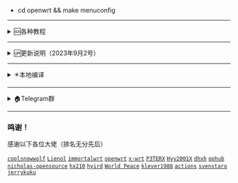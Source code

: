 - cd openwrt && make menuconfig


---

<details>
<summary>🆘各种教程</summary>
<br>
<br />
<br>

《[github actions编译教程](https://github.com/danshui-git/shuoming#%E7%BC%96%E8%AF%91%E6%95%99%E7%A8%8B)》

《[Amlogic、Rockchip系列固件打包设置教程](https://github.com/danshui-git/shuoming/blob/master/Amlogic.md)》

《[在线更新固件插件说明](https://github.com/danshui-git/shuoming/blob/master/%E5%AE%9A%E6%97%B6%E6%9B%B4%E6%96%B0%E6%8F%92%E4%BB%B6.md)》

<br />
</details>

---

<details>
<summary>🆙更新说明（2023年9月2号）</summary>

<br>

  2023年9月2号

 增加<释放Ubuntu磁盘空间>解决最近因为服务器空间不足而编译失败的问题
 
 ---
 
  2023年6月16号
 
 修复个别源码不能编译N1固件的问题
 
 有些源码的【armvirt】文件夹已经改成了【armsr】，机型文件也跟着改变的，查看源码文件夹在对应源码分支的[target/linux]里面查看，要么有【armvirt】，要么就是【armsr】
 
 以前的机型文件一般为：
 ````
CONFIG_TARGET_armvirt=y
CONFIG_TARGET_armvirt_64=y
CONFIG_TARGET_armvirt_64_Default=y
 ````
 
 现在的机型文件有些改为：
 ````
CONFIG_TARGET_armvirt=y
CONFIG_TARGET_armvirt_64=y
CONFIG_TARGET_armvirt_64_DEVICE_generic=y
 ````
 
 如果源码文件为【armsr】的，机型文件一般为：
 ````
CONFIG_TARGET_armsr=y
CONFIG_TARGET_armsr_armv8=y
CONFIG_TARGET_armsr_armv8_DEVICE_generic=y
 ````
 
 以上机型文件仅供参考，自己在对应源码SSH连接多看吧
 ---
 
 2023年6月11号
 
 1、修改了清理Actions空间操作记录的时间设置方式，以前是按天来计算的，现在是按分钟计算
 
 2、修改了清理发布固件的操作方式，还是按保留个数计算，默认会自动保留【在线更新的云端】和【Amlogic/Rockchip系列打包的rootfs.tar.gz格式固件】，不被清理的，要清理就手动删除一下（6月11号11点，发现BUG，此清理方式，获取数据的时候，只能获取到前面的30个，如果你仓库的发布超过30个，就不能获取到后面的了，再加上如果你保留的个数超过30个的话，那就一直不会清理任何发布，建议超过30个的，现在保留特定需要的，其他都清理完了，然后在以后的使用当中别让发布个数超过30个就能正常使用了）
 
 4、因为要搭配清理发布操作使用，在线更新的云端名称有改变，重新编译的才能使用，以前编译的检测不到了
 
 5、增加了自动删除，因筛选CPU转换服务器而停止的工作流程
 
 ---

 2023年6月3号
 
 1、每次编译都自动检测一次上游仓库版本，上游有更新的话自动同步上游，同步分小版本和大版本，小版本不会改变您现有机型文件夹，不会改变【diy、files、patches、seed】等文件夹，大版本是直接把上游仓库整个覆盖您现的仓库，不管大小版本更新都会保留备份的，在根目录会多一个【backups】文件夹，里面就是您没更新之前的仓库所有文件，不想要此文件夹的时候直接删除就可以了
 
 2、运行至【检测文件和对比上游版本】此步骤出错，就展开看看是不是同步了上游仓库，还是您仓库缺少了什么文件而停止了
 
 3、diy-part.sh有修改，以前的个别控制都有改过，别拿以前的直接覆盖使用，重新设置一次吧
 
 4、取消了不使用我仓库插件包的选择了，现在必定使用我仓库的插件包，因为我这个仓库是带本地编译的，有这个选择在，要多写很多东西，烦，直接取消
 
 5、现在github删除文件夹都可以直接删除了，所以我以前的删除文件夹操作也取消了，只保留了建立机型文件夹的操作
 
 6、我仓库能编译的源码，对方上游增加或者删除分支，您都可以根据上游自己改变分支号的，比如天灵的源码最近增加了【openwrt-23.05】，您仓库没有的，您可以自己添加上就可以了，或者对方上游删除了什么分支，你编译的时候，拉取源码就会出错，你对应的自己删除该分支号就行了，理论是可以支持所有分支，但是也要该分支可以正常编译才可以的，比如说有些分支太久没更新的，基本的依赖都没改过来，肯定不能编译的，还有些源码增加LUCI编译就出错的
 
 7、修复了，以前在diy-part.sh设置修改我收集的插件包里面的插件名称，修改不了的情况，现在应该随便改了，只要您写的名称准确
 
 8、那些上传网盘之类的，因为此功能的作者没更新仓库源码，基本都失效了，懒的折腾了，我仓库都删除了那些功能了，有懂搞的可以去上传功能的仓库修改修改来用
 
 ---
 
2023年5月13号
 
 1、重新整理了所有源码的插件包，因技术有限，gl-ax1800源码增加不了docker，还有个别源码不能编译ssrplus和passwall的NaiveProxy，个别源码的vssr和istore可以编译成功，但是不能用，还有没有其他插件也存在此问题，等你们测试了
 
 2、gl-ax1800源码的固件不能直接进行转换成Xwrt的固件，安装的时候会出错，然后卡死了，如果你用的是gl-ax1800源码编译的固件要注意，想用Xwrt的固件的固件，就先随便把gl-ax1800源码编译的固件安装成其他任意作者的固件再安装Xwrt的固件
 
 3、把所有源码的主题插件都整理了一遍，因为有些主题太老了，支持不了好多现在新的插件，那些新插件名称在主题错位的还没啥，反正还能看到，能设置，很多主题直接是不显示该插件的存在，或者好多主题名字不一样，其实都是大同小异的主题，所以我那些主题干掉了。（18.06LUCI的主题比较好用的有 luci-theme-argon，luci-theme-design，luci-theme-opentopd，luci-theme-kucat，19.07之后的主题基本没几个可以选了，感谢这些主题作者的辛苦付出）
 
 4、不管源码里面有没有luci-theme-argon,我都替换成jerrykuku大佬的luci-theme-argon主题了
 
 5、自定义设置里面的（export Enable_IPV6_function="0"）、（export Enable_IPV4_function="0"）和（export Create_Ipv6_Lan="0"）只能三选一的开启，如果你都同时开启的话，只会选择启用（export Enable_IPV6_function="1"）
 
 6、每次安装固件完毕，就是跑完码后，该运行的运行，该咋滴咋滴，全部搞定后就会进行重启，跑完码后，如果你使用页面后台进入固件是可以的，但是进入后因为相隔几十秒后(全部东西运行完毕大概是20-30秒,东西多的话时间要增加一点点)会进行重启，所以有些人进入后，修改了东西，没保存设置，因为才几十秒，很快就过去了，来不及按保存，然后造成你以为你设置了东西，但是过一会发现又没设置的情况，因为你没按保存，固件就重启了，应该要等重启后再来慢慢设置，如果请大家发现这个问题的时候莫慌

---

2023年4月22号

1、把autobuild仓库合拼到了这里了，以前拉autobuild仓库的应该都不可以用了，请重新拉取这个仓库吧，以前老的build-actions仓库也要重新拉取新的build-actions仓库使用（请不要继续拉取autobuild仓库使用，这个是我个人使用仓库）
 
2、编译教程全修改一遍了，看教程还不能启动编译的话，我只能说多看几次吧

3、增加了编译源码的选择，同作者源码的源码分支之间可以自由切换编译（每个作者源码的可支持选择什么分支，在settings.ini文件有写明）

4、晶晨系列固件不限制一个源码，理论上可以编译出rootfs.tar.gz包的，应该都可以打包使用，比较常用的有（天灵的openwrt-21.02分支、大雕的master分支、官方的master分支），固件编译跟打包分2次进行，这样免除了打包空间不足，或者编译+打包时间不足的问题，已经编译出了的rootfs.tar.gz可以使用手动启动打包程序，进行多次打包操作。（更新了amlogic和rockchip固件打包设置教程）
 
5、luci-app-oscam插件，云编译，编译不成功，云编译的时候切莫选择此插件，本地编译倒是可以编译成功。
 
6、大雕源码，有些机型编译增加mac80211驱动的时候会编译错误的，如果出现这个情况，自己带上日志找源码作者处理
 
7、我编译仓库里，增加大雕源码【gl-ax1800】分支选择，不是他 https://github.com/coolsnowwolf/lede 源码的分支，是他另外一个仓库 https://github.com/coolsnowwolf/openwrt-gl-ax1800 的源码，看他意思是专门给gl-ax1800路由器准备的，我看了下，也测试了一下，其实就是一个4.14内核的源码，有需要这个内核的朋友，也可以使用这个分支编译

</details>

---

<details>
<summary>✴️本地编译</summary>
<br>
<br />
<br>

《[本地Ubuntu一键编译OpenWrt固件](https://github.com/281677160/bendi)》

《[本地一键提取.config然后在云编译脚本使用](https://github.com/281677160/bendi)》

<br />
</details>

---

<details>
<summary>🏠Telegram群</summary>
<br>
<br />
 
《[Telegram聊天吹水群](https://t.me/heiheiheio)》

《[Telegram中文设置方法](https://github.com/danshui-git/shuoming/blob/master/tele.md)》

</details>

---

 ### 鸣谢！
 感谢以下各位大佬（排名无分先后）<br />
 
 [`coolsnowwolf`](https://github.com/coolsnowwolf/lede/tree/master)
 [`Lienol`](https://github.com/Lienol/openwrt/tree/21.02)
 [`immortalwrt`](https://github.com/immortalwrt/immortalwrt)
 [`openwrt`](https://github.com/openwrt/openwrt)
 [`x-wrt`](https://github.com/x-wrt/x-wrt)
 [`P3TERX`](https://github.com/P3TERX/Actions-OpenWrt)
 [`Hyy2001X`](https://github.com/Hyy2001X/AutoBuild-Actions)
 [`dhxh`](https://github.com/dhxh/Openwrt-Build)
 [`ophub`](https://github.com/ophub/amlogic-s9xxx-openwrt)
 [`nicholas-opensource`](https://github.com/nicholas-opensource/OpenWrt-Autobuild)
 [`hx210`](#/README.md)
 [`hyird`](#/README.md)
 [`World Peace`](#/README.md)
 [`klever1988`](https://github.com/klever1988/cachewrtbuild)
 [`actions`](https://github.com/actions/upload-artifact)
 [`svenstaro`](https://github.com/svenstaro/upload-release-action)
 [`jerrykuku`](https://github.com/jerrykuku/luci-theme-argon)
